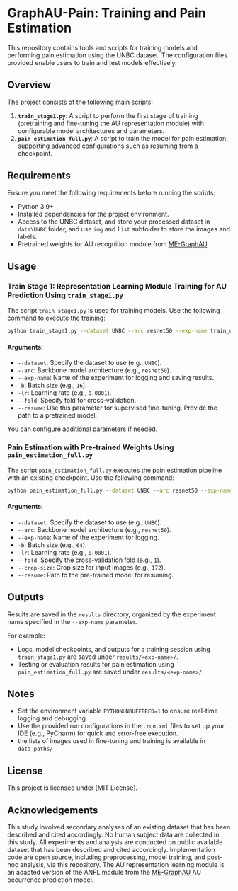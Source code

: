 # GraphAU-Pain: Training and Pain Estimation

This repository contains tools and scripts for training models and performing pain estimation using the UNBC dataset. The configuration files provided enable users to train and test models effectively.

## Overview

The project consists of the following main scripts:

1. **`train_stage1.py`**: A script to perform the first stage of training (pretraining and fine-tuning the AU representation module) with configurable model architectures and parameters.
2. **`pain_estimation_full.py`**: A script to train the model for pain estimation, supporting advanced configurations such as resuming from a checkpoint.

## Requirements

Ensure you meet the following requirements before running the scripts:

- Python 3.9+
- Installed dependencies for the project environment.
- Access to the UNBC dataset, and store your processed dataset in `data\UNBC` folder, and use `img` and `list` subfolder to store the images and labels.
- Pretrained weights for AU recognition module from [ME-GraphAU](https://github.com/CVI-SZU/ME-GraphAU?tab=readme-ov-file).

## Usage

### Train Stage 1: Representation Learning Module Training for AU Prediction Using `train_stage1.py`

The script `train_stage1.py` is used for training models. Use the following command to execute the training:

```bash
python train_stage1.py --dataset UNBC --arc resnet50 --exp-name train_unbc -b 16 -lr 0.0001 --fold 1
```

#### Arguments:
- `--dataset`: Specify the dataset to use (e.g., `UNBC`).
- `--arc`: Backbone model architecture (e.g., `resnet50`).
- `--exp-name`: Name of the experiment for logging and saving results.
- `-b`: Batch size (e.g., `16`).
- `-lr`: Learning rate (e.g., `0.0001`).
- `--fold`: Specify fold for cross-validation.
- `--resume`: Use this parameter for supervised fine-tuning. Provide the path to a pretrained model.

You can configure additional parameters if needed.

### Pain Estimation with Pre-trained Weights Using `pain_estimation_full.py`

The script `pain_estimation_full.py` executes the pain estimation pipeline with an existing checkpoint. Use the following command:

```bash
python pain_estimation_full.py --dataset UNBC --arc resnet50 --exp-name full_network -b 64 -lr 0.0001 --fold 1 --crop-size 172 --resume path/to/pretrained_model.pth
```

#### Arguments:
- `--dataset`: Specify the dataset to use (e.g., `UNBC`).
- `--arc`: Backbone model architecture (e.g., `resnet50`).
- `--exp-name`: Name of the experiment for logging.
- `-b`: Batch size (e.g., `64`).
- `-lr`: Learning rate (e.g., `0.0001`).
- `--fold`: Specify the cross-validation fold (e.g., `1`).
- `--crop-size`: Crop size for input images (e.g., `172`).
- `--resume`: Path to the pre-trained model for resuming.

## Outputs

Results are saved in the `results` directory, organized by the experiment name specified in the `--exp-name` parameter.

For example:
- Logs, model checkpoints, and outputs for a training session using `train_stage1.py` are saved under `results/<exp-name>/`.
- Testing or evaluation results for pain estimation using `pain_estimation_full.py` are saved under `results/<exp-name>/`.

## Notes

- Set the environment variable `PYTHONUNBUFFERED=1` to ensure real-time logging and debugging.
- Use the provided run configurations in the `.run.xml` files to set up your IDE (e.g., PyCharm) for quick and error-free execution.
- the lists of images used in fine-tuning and training is available in `data_paths/`

## License

This project is licensed under [MIT License].

## Acknowledgements

This study involved secondary analyses of an existing dataset that has been described and cited accordingly.
No human subject data are collected in this study. All experiments and analysis are conducted on public available dataset that has been described and cited accordingly. Implementation code are open source, including preprocessing, model training, and post-hoc analysis, via this repository. The AU representation learning module is an adapted version of the ANFL module from the [ME-GraphAU](https://github.com/CVI-SZU/ME-GraphAU?tab=readme-ov-file) AU occurrence prediction model.